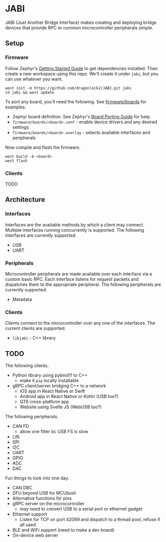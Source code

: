 # JABI

JABI (Just Another Bridge Interface) makes creating and deploying bridge devices that provide RPC to common microcontroller peripherals simple.

## Setup

### Firmware

Follow Zephyr's [Getting Started Guide](https://docs.zephyrproject.org/latest/getting_started/index.html) to get dependencies installed. Then create a new workspace using this repo. We'll create it under `jabi`, but you can use whatever you want.

```
west init -m https://github.com/dragonlock2/JABI.git jabi
cd jabi && west update
```

To port any board, you'll need the following. See [firmware/boards](firmware/boards/) for examples.

- Zephyr board definition. See Zephyr's [Board Porting Guide](https://docs.zephyrproject.org/latest/hardware/porting/board_porting.html) for help.
- `firmware/boards/<board>.conf` - enable device drivers and any desired settings
- `firmware/boards/<board>.overlay` - selects available interfaces and peripherals

Now compile and flash the firmware.

```
west build -b <board>
west flash
```

### Clients

TODO

## Architecture

### Interfaces

Interfaces are the available methods by which a client may connect. Multiple interfaces running concurrently is supported. The following interfaces are currently supported.

- USB
- UART

### Peripherals

Microcontroller peripherals are made available over each interface via a custom basic RPC. Each interface listens for request packets and dispatches them to the appropriate peripheral. The following peripherals are currently supported.

- Metadata

### Clients

Clients connect to the microcontroller over any one of the interfaces. The current clients are supported.

- `libjabi` - C++ library

## TODO

The following clients.

- Python library using pybind11 to C++
    - make it `pip` locally installable
- gRPC client/server bridging C++ to a network
    - iOS app in React Native or Swift
    - Android app in React Native or Kotlin (USB too?)
    - QT6 cross-platform app
    - Website using Svelte JS (WebUSB too?)

The following peripherals.

- CAN FD
    - allow one filter bc USB FS is slow
- LIN
- SPI
- I2C
- UART
- GPIO
- ADC
- DAC

Fun things to look into one day.

- CAN DBC
- DFU beyond USB for MCUboot
- Alternative functions for pins
- gRPC server on the microcontroller
    - may need to convert USB to a serial port or ethernet gadget
- Ethernet support
    - Listen for TCP on port 42069 and dispatch to a thread pool, refuse if all used
- BLE and WiFi support (need to make a dev board)
- On-device web server

